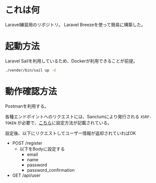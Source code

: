# これは何

Laravel練習用のリポジトリ。
Laravel Breezeを使って簡易に構築した。

# 起動方法

Laravel Sailを利用しているため、Dockerが利用できることが前提。

```bash
./vendor/bin/sail up -d
```

# 動作確認方法

Postmanを利用する。

各種エンドポイントへのリクエストには、Sanctumにより発行される `XSRF-TOKEN` が必要で、[こちら](https://qiita.com/b95oss/items/8478c99583d72812d313)に設定方法が記載されている。

設定後、以下にリクエストしてユーザー情報が返却されていればOK

- POST /register
  - 以下をBodyに設定する
    - email
    - name
    - password
    - password_confirmation
- GET /api/user
